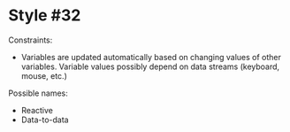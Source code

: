 Style #32
==============================

Constraints:

- Variables are updated automatically based on changing values of
  other variables. Variable values possibly depend on data streams
  (keyboard, mouse, etc.)

Possible names:

- Reactive
- Data-to-data
